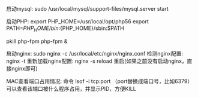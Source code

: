 启动mysql:
sudo /usr/local/mysql/support-files/mysql.server start

启动PHP:
export PHP_HOME=/usr/local/opt/php56
export PATH=${PHP_HOME}/bin:${PHP_HOME}/sbin:$PATH

pkill php-fpm
php-fpm &


启动nginx:
sudo nginx -c /usr/local/etc/nginx/nginx.conf
检测nginx配置:
nginx -t
重新加载nginx配置:
nginx -s reload 重启(如果之前没有启动nginx，直接nginx即可)

MAC查看端口占用情况:
命令 lsof -i tcp:port  （port替换成端口号，比如6379）可以查看该端口被什么程序占用，并显示PID，方便KILL